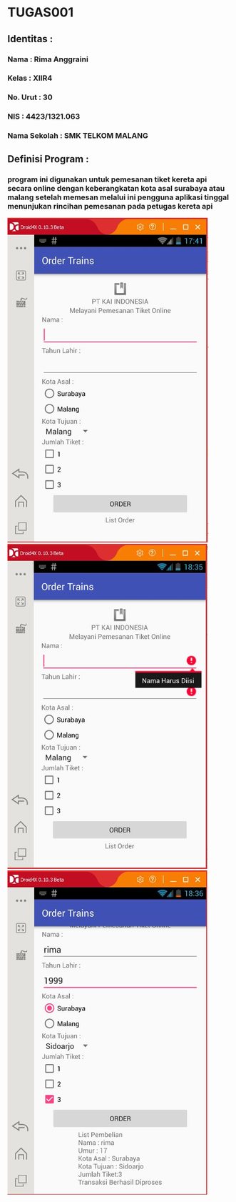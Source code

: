 # TUGAS001
<h2><b> Identitas : </b></h2>

<h3><b>Nama : Rima Anggraini</b></h3>

<h3><b>Kelas : XIIR4</b></h3>

<h3><b>No. Urut : 30</b></h3>

<h3><b>NIS : 4423/1321.063</b></h3>

<h3><b>Nama Sekolah : SMK TELKOM MALANG</b></h3>

<h2><b> Definisi Program : </b></h2>

<h3><b>program ini digunakan untuk pemesanan tiket kereta api secara online dengan keberangkatan kota asal surabaya atau malang setelah memesan melalui ini pengguna aplikasi tinggal menunjukan rincihan pemesanan pada petugas kereta api  </b></h3>


![Screnshoot](rima1.JPG)
![Screnshoot](rima3.JPG)
![Screnshoot](rima4.JPG)
